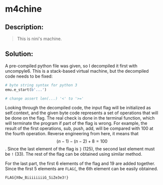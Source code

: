 # m4chine

## Description:

> This is nini's machine.

## Solution:

A pre-compiled python file was given, so I decompiled it first with uncompyle6. This is a stack-based virtual machine, but the decompiled code needs to be fixed:

```python
# byte string syntax for python 3
emu.e_start(b'...')

# change assert len(...) '<' to '>='
```

Looking through the decompiled code, the input flag will be initialized as self.context, and the given byte code represents a set of operations that will be done on the flag. The real check is done in the terminal function, which will terminate the program if part of the flag is wrong. For example, the result of the first operations, sub, push, add, will be compared with 100 at the fourth operation. Reverse engineering from here, it means that $$(n-1) - (n-2) + 8 = 100$$. Since the last element of the flag is `}` (125), the second last element must be `!` (33). The rest of the flag can be obtained using similar method.

For the last part, the first 6 elements of the flag and 19 are added together. Since the first 5 elements are `FLAG{`, the 6th element can be easily obtained.

`FLAG{X0w_BiiiiiiiiG_SiZe3e3!}`

